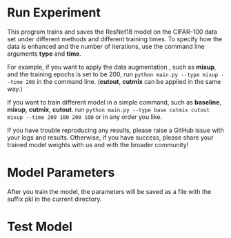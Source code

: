 # Run Experiment

This program trains and saves the ResNet18 model on the CIFAR-100 data set under different methods and different training times. To specify how the data is enhanced and the number of iterations, use the command line arguments __type__ and __time__.

For example, if you want to apply the data augmentation , such as __mixup__, and the training epochs is set to be 200, run ```python main.py --type mixup --time 200``` in the command line. (__cutout__, __cutmix__ can be applied in the same way.)

If you want to train different model in a simple command, such as __baseline__, __mixup__, __cutmix__, __cutout__. run ```python main.py --type base cutmix cutout mixup --time 200 100 200 100``` or in any order you like.

If you have trouble reproducing any results, please raise a GitHub issue with your logs and results. Otherwise, if you have success, please share your trained model weights with us and with the broader community!

# Model Parameters

After you train the model, the parameters will be saved  as a file with the suffix pkl in the current directory.

# Test Model

